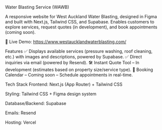 Water Blasting Service (WAWB) 


A responsive website for West Auckland Water Blasting, designed in Figma and built with Next.js, Tailwind CSS, and Supabase. Enables customers to explore services, request quotes (in development), and book appointments (coming soon).

🔗 Live Demo: https://www.westaucklandwaterblasting.com/

Features
✅ Displays available services (pressure washing, roof cleaning, etc.) with images and descriptions, powered by Supabase.
✅ Direct inquiries via email (powered by Resend).
🛠 Instant Quote Tool – In development (estimates based on property size/service type).
📅 Booking Calendar – Coming soon – Schedule appointments in real-time.

Tech Stack
Frontend: Next.js (App Router) + Tailwind CSS

Styling: Tailwind CSS + Figma design system

Database/Backend: Supabase 

Emails: Resend 

Hosting: Vercel

